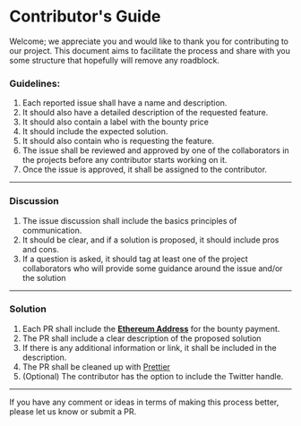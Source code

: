 # Contributor's Guide

Welcome; we appreciate you and would like to thank you for contributing to our project. This document aims to facilitate the process and share with you some structure that hopefully will remove any roadblock.

### Guidelines:

1. Each reported issue shall have a name and description.
2. It should also have a detailed description of the requested feature.
3. It should also contain a label with the bounty price
4. It should include the expected solution.
5. It should also contain who is requesting the feature.
6. The issue shall be reviewed and approved by one of the collaborators in the projects before any contributor starts working on it.
7. Once the issue is approved, it shall be assigned to the contributor.

---

### Discussion
1.  The issue discussion shall include the basics principles of communication.
2. It should be clear, and if a solution is proposed, it should include pros and cons.
3. If a question is asked, it should tag at least one of the project collaborators who will provide some guidance around the issue and/or the solution

---

### Solution
1. Each PR shall include the [**Ethereum Address**][1] for the bounty payment.
2. The PR shall include a clear description of the proposed solution
3. If there is any additional information or link, it shall be included in the description.
4. The PR shall be cleaned up with [Prettier][2]
5. (Optional) The contributor has the option to include the Twitter handle.

---

If you have any comment or ideas in terms of making this process better, please let us know or submit a PR.

[1]: [https://prettier.io/]
[2]: [https://coinmarketcap.com/currencies/polkamarkets/]
